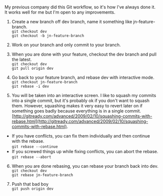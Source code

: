 My previous company did this Git workflow, so it's how I've always done it. It works well for me but I'm open to any improvements.

1) Create a new branch off dev branch, name it something like jn-feature-branch.  
    `git checkout dev`  
    `git checkout -b jn-feature-branch`  
    
2) Work on your branch and only commit to your branch.  

3) When you are done with your feature, checkout the dev branch and pull the latest.  
    `git checkout dev`  
    `git pull origin dev`  
    
4) Go back to your feature branch, and rebase dev with interactive mode.  
    `git checkout jn-feature-branch`  
    `git rebase -i dev`  
    
5) You will be taken into an interactive screen. I like to squash my commits into a single commit, but it's probably ok if you don't want to squash them. However, squashing makes it very easy to revert later on if something goes badly because everything is in a single commit. [http://gitready.com/advanced/2009/02/10/squashing-commits-with-rebase.html](http://gitready.com/advanced/2009/02/10/squashing-commits-with-rebase.html).  
  - If you have conflicts, you can fix them individually and then continue with the rebase.  
     `git rebase --continue`  
  - If you screwed things up while fixing conflicts, you can abort the rebase.  
     `git rebase --abort`   

6) When you are done rebasing, you can rebase your branch back into dev.  
   `git checkout dev`  
   `git rebase jn-feature-branch`  
   
7) Push that bad boy  
   `git push origin dev`  